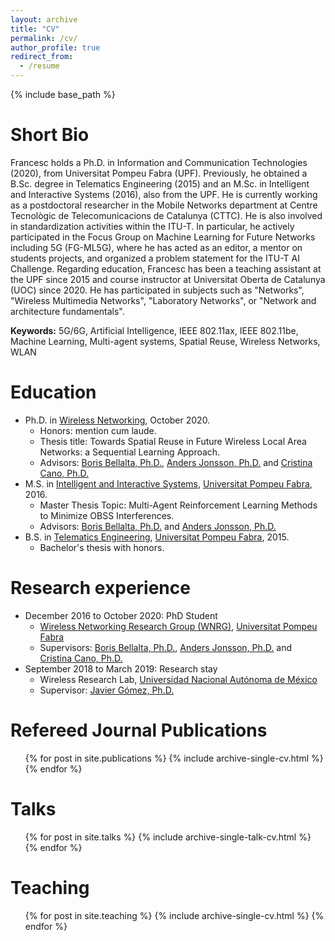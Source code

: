```yaml
---
layout: archive
title: "CV"
permalink: /cv/
author_profile: true
redirect_from:
  - /resume
---
```


{% include base_path %}

Short Bio
======
Francesc holds a Ph.D. in Information and Communication Technologies (2020), from Universitat Pompeu Fabra (UPF). Previously, he obtained a B.Sc. degree in Telematics Engineering (2015) and an M.Sc. in Intelligent and Interactive Systems (2016), also from the UPF. He is currently working as a postdoctoral researcher in the Mobile Networks department at Centre Tecnològic de Telecomunicacions de Catalunya (CTTC). He is also involved in standardization activities within the ITU-T. In particular, he actively participated in the Focus Group on Machine Learning for Future Networks including 5G (FG-ML5G), where he has acted as an editor, a mentor on students projects, and organized a problem statement for the ITU-T AI Challenge. Regarding education, Francesc has been a teaching assistant at the UPF since 2015 and course instructor at Universitat Oberta de Catalunya (UOC) since 2020. He has participated in subjects such as "Networks", "Wireless Multimedia Networks", "Laboratory Networks", or "Network and architecture fundamentals".

**Keywords:** 5G/6G, Artificial Intelligence, IEEE 802.11ax, IEEE 802.11be, Machine Learning, Multi-agent systems, Spatial Reuse, Wireless Networks, WLAN

Education
======
* Ph.D. in [Wireless Networking](https://www.wnrg.upf.edu/home), October 2020.
  * Honors: mention cum laude.
  * Thesis title: Towards Spatial Reuse in Future Wireless Local Area Networks: a Sequential Learning Approach.
  * Advisors: [Boris Bellalta, Ph.D.](http://www.dtic.upf.edu/~bbellalt/), [Anders Jonsson, Ph.D.](http://www.tecn.upf.es/~jonsson/) and [Cristina Cano, Ph.D.](http://ccanobs.github.io/)
* M.S. in [Intelligent and Interactive Systems](https://www.upf.edu/web/iis), [Universitat Pompeu Fabra](http://www.upf.edu), 2016.
  * Master Thesis Topic: Multi-Agent Reinforcement Learning Methods to Minimize OBSS Interferences.
  * Advisors: [Boris Bellalta, Ph.D.](http://www.dtic.upf.edu/~bbellalt/) and [Anders Jonsson, Ph.D.](http://www.tecn.upf.es/~jonsson/)
* B.S. in [Telematics Engineering](https://www.upf.edu/web/graus/grau-enginyeria-xarxes-telecomunicacio), [Universitat Pompeu Fabra](http://www.upf.edu), 2015. 
  * Bachelor's thesis with honors.

Research experience
======
* December 2016 to October 2020: PhD Student
  * [Wireless Networking Research Group (WNRG)](https://www.wnrg.upf.edu/home), [Universitat Pompeu Fabra](http://www.upf.edu)
  * Supervisors: [Boris Bellalta, Ph.D.](http://www.dtic.upf.edu/~bbellalt/), [Anders Jonsson, Ph.D.](http://www.tecn.upf.es/~jonsson/) and [Cristina Cano, Ph.D.](http://ccanobs.github.io/)
* September 2018 to March 2019: Research stay 
  * Wireless Research Lab, [Universidad Nacional Autónoma de México](https://www.unam.mx/)
  * Supervisor: [Javier Gómez, Ph.D.](http://profesores.fi-b.unam.mx/javierg/)
  
Refereed Journal Publications
======
  <ul>{% for post in site.publications %}
    {% include archive-single-cv.html %}
  {% endfor %}</ul>
  
Talks
======
  <ul>{% for post in site.talks %}
    {% include archive-single-talk-cv.html %}
  {% endfor %}</ul>
  
Teaching
======
  <ul>{% for post in site.teaching %}
    {% include archive-single-cv.html %}
  {% endfor %}</ul>